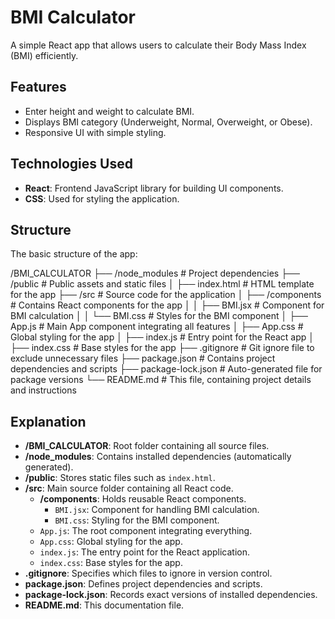 # BMI Calculator

A simple React app that allows users to calculate their Body Mass Index (BMI) efficiently.

## Features

- Enter height and weight to calculate BMI.
- Displays BMI category (Underweight, Normal, Overweight, or Obese).
- Responsive UI with simple styling.

## Technologies Used

- **React**: Frontend JavaScript library for building UI components.
- **CSS**: Used for styling the application.

## Structure

The basic structure of the app:

/BMI_CALCULATOR ├── /node_modules # Project dependencies ├── /public # Public assets and static files │ ├── index.html # HTML template for the app ├── /src # Source code for the application │ ├── /components # Contains React components for the app │ │ ├── BMI.jsx # Component for BMI calculation │ │ └── BMI.css # Styles for the BMI component │ ├── App.js # Main App component integrating all features │ ├── App.css # Global styling for the app │ ├── index.js # Entry point for the React app │ ├── index.css # Base styles for the app ├── .gitignore # Git ignore file to exclude unnecessary files ├── package.json # Contains project dependencies and scripts ├── package-lock.json # Auto-generated file for package versions └── README.md # This file, containing project details and instructions

## Explanation

- **/BMI_CALCULATOR**: Root folder containing all source files.
- **/node_modules**: Contains installed dependencies (automatically generated).
- **/public**: Stores static files such as `index.html`.
- **/src**: Main source folder containing all React code.
  - **/components**: Holds reusable React components.
    - `BMI.jsx`: Component for handling BMI calculation.
    - `BMI.css`: Styling for the BMI component.
  - `App.js`: The root component integrating everything.
  - `App.css`: Global styling for the app.
  - `index.js`: The entry point for the React application.
  - `index.css`: Base styles for the app.
- **.gitignore**: Specifies which files to ignore in version control.
- **package.json**: Defines project dependencies and scripts.
- **package-lock.json**: Records exact versions of installed dependencies.
- **README.md**: This documentation file.
